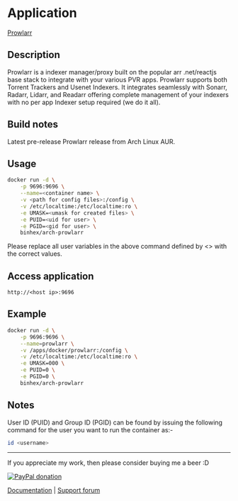 # Application

[Prowlarr](https://github.com/Prowlarr/Prowlarr)

## Description

Prowlarr is a indexer manager/proxy built on the popular arr .net/reactjs base
stack to integrate with your various PVR apps. Prowlarr supports both Torrent
Trackers and Usenet Indexers. It integrates seamlessly with Sonarr, Radarr,
Lidarr, and Readarr offering complete management of your indexers with no per
app Indexer setup required (we do it all).

## Build notes

Latest pre-release Prowlarr release from Arch Linux AUR.

## Usage

```bash
docker run -d \
    -p 9696:9696 \
    --name=<container name> \
    -v <path for config files>:/config \
    -v /etc/localtime:/etc/localtime:ro \
    -e UMASK=<umask for created files> \
    -e PUID=<uid for user> \
    -e PGID=<gid for user> \
    binhex/arch-prowlarr
```

Please replace all user variables in the above command defined by <> with the
correct values.

## Access application

`http://<host ip>:9696`

## Example

```bash
docker run -d \
    -p 9696:9696 \
    --name=prowlarr \
    -v /apps/docker/prowlarr:/config \
    -v /etc/localtime:/etc/localtime:ro \
    -e UMASK=000 \
    -e PUID=0 \
    -e PGID=0 \
    binhex/arch-prowlarr
```

## Notes

User ID (PUID) and Group ID (PGID) can be found by issuing the following command
for the user you want to run the container as:-

```bash
id <username>
```

___
If you appreciate my work, then please consider buying me a beer  :D

[![PayPal donation](https://www.paypal.com/en_US/i/btn/btn_donate_SM.gif)](https://www.paypal.com/cgi-bin/webscr?cmd=_s-xclick&hosted_button_id=MM5E27UX6AUU4)

[Documentation](https://github.com/binhex/documentation) | [Support forum](https://forums.unraid.net/topic/111682-support-binhex-prowlarr/)
